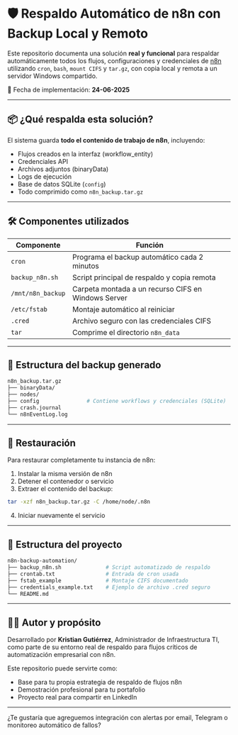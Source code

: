 # 🛡️ Respaldo Automático de n8n con Backup Local y Remoto

Este repositorio documenta una solución **real y funcional** para respaldar automáticamente todos los flujos, configuraciones y credenciales de [n8n](https://n8n.io/) utilizando `cron`, `bash`, `mount CIFS` y `tar.gz`, con copia local y remota a un servidor Windows compartido.

📅 Fecha de implementación: **24-06-2025**

---

## 📦 ¿Qué respalda esta solución?

El sistema guarda **todo el contenido de trabajo de n8n**, incluyendo:

- Flujos creados en la interfaz (workflow_entity)
- Credenciales API
- Archivos adjuntos (binaryData)
- Logs de ejecución
- Base de datos SQLite (`config`)
- Todo comprimido como `n8n_backup.tar.gz`

---

## 🛠️ Componentes utilizados

| Componente             | Función                                                       |
|------------------------|---------------------------------------------------------------|
| `cron`                 | Programa el backup automático cada 2 minutos                  |
| `backup_n8n.sh`        | Script principal de respaldo y copia remota                   |
| `/mnt/n8n_backup`      | Carpeta montada a un recurso CIFS en Windows Server           |
| `/etc/fstab`           | Montaje automático al reiniciar                               |
| `.cred`                | Archivo seguro con las credenciales CIFS                      |
| `tar`                  | Comprime el directorio `n8n_data`                             |

---

## 🧪 Estructura del backup generado

```bash
n8n_backup.tar.gz
├── binaryData/
├── nodes/
├── config               # Contiene workflows y credenciales (SQLite)
├── crash.journal
└── n8nEventLog.log
```

---

## 🔄 Restauración

Para restaurar completamente tu instancia de n8n:

1. Instalar la misma versión de n8n
2. Detener el contenedor o servicio
3. Extraer el contenido del backup:

```bash
tar -xzf n8n_backup.tar.gz -C /home/node/.n8n
```

4. Iniciar nuevamente el servicio

---

## 📂 Estructura del proyecto

```bash
n8n-backup-automation/
├── backup_n8n.sh              # Script automatizado de respaldo
├── crontab.txt                # Entrada de cron usada
├── fstab_example              # Montaje CIFS documentado
├── credentials_example.txt    # Ejemplo de archivo .cred seguro
└── README.md
```

---

## 👨‍💻 Autor y propósito

Desarrollado por **Kristian Gutiérrez**, Administrador de Infraestructura TI, como parte de su entorno real de respaldo para flujos críticos de automatización empresarial con n8n.

Este repositorio puede servirte como:

- Base para tu propia estrategia de respaldo de flujos n8n
- Demostración profesional para tu portafolio
- Proyecto real para compartir en LinkedIn

---

¿Te gustaría que agreguemos integración con alertas por email, Telegram o monitoreo automático de fallos?

